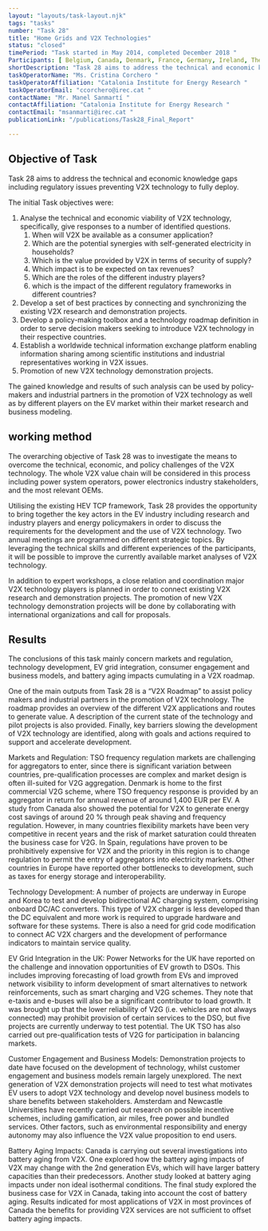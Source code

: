 ```yaml
---
layout: "layouts/task-layout.njk"
tags: "tasks"
number: "Task 28"
title: "Home Grids and V2X Technologies"
status: "closed"
timePeriod: "Task started in May 2014, completed December 2018 "
Participants: [ Belgium, Canada, Denmark, France, Germany, Ireland, The Netherlands, Republic of Korea, Spain, Switzerland, United Kingdom, United States]
shortDescription: "Task 28 aims to address the technical and economic knowledge gaps including regulatory issues preventing V2X technology to fully deploy. "
taskOperatorName: "Ms. Cristina Corchero "
taskOperatorAffiliation: "Catalonia Institute for Energy Research "
taskOperatorEmail: "ccorchero@irec.cat "
contactName: "Mr. Manel Sanmartí "
contactAffiliation: "Catalonia Institute for Energy Research "
contactEmail: "msanmarti@irec.cat "
publicationLink: "/publications/Task28_Final_Report"

---
```


## Objective of Task
Task 28 aims to address the technical and economic knowledge gaps including regulatory issues preventing V2X technology to fully deploy. 

The initial Task objectives were:  

1. Analyse the technical and economic viability of V2X technology, specifically, give responses to a number of identified questions. 
    1. When will V2X be available as a consumer application? 
    2. Which are the potential synergies with self-generated electricity in households? 
    3. Which is the value provided by V2X in terms of security of supply? 
    4. Which impact is to be expected on tax revenues? 
    5. Which are the roles of the different industry players? 
    6. which is the impact of the different regulatory frameworks in different countries?  
2. Develop a set of best practices by connecting and synchronizing the existing V2X research and demonstration projects.  
3. Develop a policy-making toolbox and a technology roadmap definition in order to serve decision makers seeking to introduce V2X technology in their respective countries.  
4. Establish a worldwide technical information exchange platform enabling information sharing among scientific institutions and industrial representatives working in V2X issues.  
5. Promotion of new V2X technology demonstration projects.  

The gained knowledge and results of such analysis can be used by policy-makers and industrial partners in the promotion of V2X technology as well as by different players on the EV market within their market research and business modeling. 

## working method
The overarching objective of Task 28 was to investigate the means to overcome the technical, economic, and policy challenges of the V2X technology. The whole V2X value chain will be considered in this process including power system operators, power electronics industry stakeholders, and the most relevant OEMs. 

Utilising the existing HEV TCP framework, Task 28 provides the opportunity to bring together the key actors in the EV industry including research and industry players and energy policymakers in order to discuss the requirements for the development and the use of V2X technology. Two annual meetings are programmed on different strategic topics. By leveraging the technical skills and different experiences of the participants, it will be possible to improve the currently available market analyses of V2X technology.  

In addition to expert workshops, a close relation and coordination major V2X technology players is planned in order to connect existing V2X research and demonstration projects. The promotion of new V2X technology demonstration projects will be done by collaborating with international organizations and call for proposals.  

## Results
The conclusions of this task mainly concern markets and regulation, technology development, EV grid integration, consumer engagement and business models, and battery aging impacts cumulating in a V2X roadmap. 

One of the main outputs from Task 28 is a “V2X Roadmap” to assist policy makers and industrial partners in the promotion of V2X technology. The roadmap provides an overview of the different V2X applications and routes to generate value. A description of the current state of the technology and pilot projects is also provided. Finally, key barriers slowing the development of V2X technology are identified, along with goals and actions required to support and accelerate development. 

Markets and Regulation: TSO frequency regulation markets are challenging for aggregators to enter, since there is significant variation between countries, pre-qualification processes are complex and market design is often ill-suited for V2G aggregation. Denmark is home to the first commercial V2G scheme, where TSO frequency response is provided by an aggregator in return for annual revenue of around 1,400 EUR per EV. A study from Canada also showed the potential for V2X to generate energy cost savings of around 20 % through peak shaving and frequency regulation. However, in many countries flexibility markets have been very competitive in recent years and the risk of market saturation could threaten the business case for V2G. In Spain, regulations have proven to be prohibitively expensive for V2X and the priority in this region is to change regulation to permit the entry of aggregators into electricity markets. Other countries in Europe have reported other bottlenecks to development, such as taxes for energy storage and interoperability. 

Technology Development: A number of projects are underway in Europe and Korea to test and develop bidirectional AC charging system, comprising onboard DC/AC converters. This type of V2X charger is less developed than the DC equivalent and more work is required to upgrade hardware and software for these systems. There is also a need for grid code modification to connect AC V2X chargers and the development of performance indicators to maintain service quality.  

EV Grid Integration in the UK: Power Networks for the UK have reported on the challenge and innovation opportunities of EV growth to DSOs. This includes improving forecasting of load growth from EVs and improved network visibility to inform development of smart alternatives to network reinforcements, such as smart charging and V2G schemes. They note that e-taxis and e-buses will also be a significant contributor to load growth. It was brought up that the lower reliability of V2G (i.e. vehicles are not always connected) may prohibit provision of certain services to the DSO, but five projects are currently underway to test potential. The UK TSO has also carried out pre-qualification tests of V2G for participation in balancing markets.  

Customer Engagement and Business Models: Demonstration projects to date have focused on the development of technology, whilst customer engagement and business models remain largely unexplored. The next generation of V2X demonstration projects will need to test what motivates EV users to adopt V2X technology and develop novel business models to share benefits between stakeholders. Amsterdam and Newcastle Universities have recently carried out research on possible incentive schemes, including gamification, air miles, free power and bundled services. Other factors, such as environmental responsibility and energy autonomy may also influence the V2X value proposition to end users.  

Battery Aging Impacts: Canada is carrying out several investigations into battery aging from V2X. One explored how the battery aging impacts of V2X may change with the 2nd generation EVs, which will have larger battery capacities than their predecessors. Another study looked at battery aging impacts under non ideal isothermal conditions. The final study explored the business case for V2X in Canada, taking into account the cost of battery aging. Results indicated for most applications of V2X in most provinces of Canada the benefits for providing V2X services are not sufficient to offset battery aging impacts.  